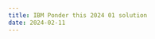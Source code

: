```yaml
---
title: IBM Ponder this 2024 01 solution
date: 2024-02-11
---
```

<link rel="stylesheet" href="/Yi-blog/css/styles.css">
    <script src='https://cdnjs.cloudflare.com/ajax/libs/jquery/3.1.1/jquery.min.js' type='text/javascript'/>
    <script src='https://cdnjs.cloudflare.com/ajax/libs/highlight.js/9.9.0/highlight.min.js' type='text/javascript'/>
    <script src='https://cdnjs.cloudflare.com/ajax/libs/showdown/1.6.2/showdown.min.js' type='text/javascript'/>
    <link href='https://cdnjs.cloudflare.com/ajax/libs/highlight.js/9.9.0/styles/default.min.css' id='markdown' rel='stylesheet'/>
    
    <script>
        function loadScript(src){
          return new Promise(function(resolve, reject){
            let script = document.createElement(&#39;script&#39;);
            script.src = src;
            script.onload = () =&gt; resolve(script);
            script.onerror = () =&gt; reject(new Error(`Script load error for ${src}`));
            document.head.append(script);
          });
        }
        loadScript(&quot;https://yjian012.github.io/Yi-blog/js/markdown-highlight-in-blogger.js&quot;).then(script=&gt;loadScript(&quot;https://yjian012.github.io/Yi-blog/js/scripts.js&quot;));
      //https://mxp22.surge.sh/markdown-highlight-in-blogger.js
    </script>
<pre>
Problem description can be found <a href="https://research.ibm.com/haifa/ponderthis/challenges/January2024.html">here</a>. The solution is posted <a href="https://research.ibm.com/haifa/ponderthis/solutions/January2024.html">here</a>.

The first question is quite similar to finding the solutions to the magic squares in Ponder this 2023 11. I didn't implement the solver back then, but this time I got the chance to do it.
The equations easy to construct,

  x1 + x2 - x3 - x4 = 5
  x5 + x6 + x7 - x8 = 10
  x9 - x10 + x11 + x12 = 9
  x13 - x14 + x15 - x16 = 0
  x1 + x5 + x9 - x13 = 17
  x2 + x6 - x10 - x14 = 8
  x3 - x7 - x11 + x15 = 11
  x4 + x8 + x12 + x16 = 48
  x1 + ... + x16 = 136

There are 16 variables and 9 equations. Now I just need to assign 7 of them as free variables, and express the other 9 as linear combinations of them.

I iterated through all possible ways to assign different numbers between 1 and 16 to the 7 free variables, and check if it's a solution. There are $\binom{16}{7}=11440$ combinations, not too large. It's very fast to solve.

The complete list of 84 solutions is shown below.
  5 13 2 11 15 10 1 16 3 7 4 9 6 8 14 12
  14 8 2 15 4 16 1 11 5 9 3 10 6 7 13 12
  12 6 2 11 10 15 1 16 4 5 3 7 9 8 13 14
  11 8 1 13 4 16 2 12 7 10 3 9 5 6 15 14
  12 8 4 11 13 10 2 15 1 3 5 6 9 7 14 16
  8 16 6 13 12 5 2 9 1 10 7 11 4 3 14 15
  8 13 2 14 7 11 1 9 5 12 6 10 3 4 16 15
  11 16 7 15 13 2 5 10 1 4 3 9 8 6 12 14
  13 8 7 9 6 16 2 14 1 12 5 15 3 4 11 10
  6 16 8 9 14 7 2 13 1 12 5 15 4 3 10 11
  13 14 7 15 6 11 2 9 1 12 4 16 3 5 10 8
  12 13 5 15 6 9 3 8 1 10 7 11 2 4 16 14
  12 9 5 11 6 16 3 15 1 10 4 14 2 7 13 8
  7 11 1 12 13 10 3 16 5 4 2 6 8 9 15 14
  7 15 5 12 13 10 3 16 1 8 2 14 4 9 11 6
  15 9 5 14 11 8 3 12 1 2 4 6 10 7 13 16
  12 9 5 11 14 8 3 15 1 2 4 6 10 7 13 16
  8 13 5 11 10 14 1 15 3 12 2 16 4 7 9 6
  13 16 10 14 9 5 3 7 1 11 4 15 6 2 8 12
  7 16 8 10 13 3 9 15 1 5 2 11 4 6 14 12
  15 10 8 12 13 7 1 11 3 5 2 9 14 4 6 16
  13 7 10 5 9 14 3 16 1 11 4 15 6 2 8 12
  13 9 10 7 15 8 3 16 1 5 2 11 12 4 6 14
  13 12 6 14 5 9 4 8 1 10 7 11 2 3 16 15
  6 15 5 11 12 10 4 16 1 9 3 14 2 8 13 7
  15 6 5 11 10 12 4 16 1 2 3 7 9 8 13 14
  15 9 5 14 1 12 8 11 4 7 2 10 3 6 16 13
  12 16 8 15 10 5 1 6 4 11 3 13 9 2 7 14
  12 6 8 5 10 15 1 16 4 11 3 13 9 2 7 14
  15 6 11 5 10 12 4 16 1 8 3 13 9 2 7 14
  15 9 11 8 13 6 5 14 1 4 2 10 12 3 7 16
  15 10 8 12 5 7 11 13 1 3 2 9 4 6 16 14
  13 7 10 5 6 11 9 16 1 8 4 12 3 2 14 15
  13 9 10 7 6 8 12 16 1 5 2 11 3 4 15 14
  6 16 2 15 12 9 3 14 4 7 1 11 5 10 13 8
  12 9 2 14 6 16 3 15 4 7 1 11 5 10 13 8
  8 16 4 15 12 9 3 14 2 7 1 13 5 10 11 6
  16 9 5 15 2 13 7 12 3 6 1 11 4 8 14 10
  6 16 8 9 12 7 2 11 3 14 5 15 4 1 10 13
  6 10 3 8 7 16 2 15 9 14 1 13 5 4 11 12
  7 16 3 15 6 10 2 8 9 14 1 13 5 4 11 12
  15 6 9 7 10 14 2 16 3 8 1 13 11 4 5 12
  14 16 10 15 6 3 9 8 2 7 1 13 5 4 11 12
  8 16 7 12 11 2 10 13 3 4 1 9 5 6 15 14
  16 10 8 13 12 7 2 11 3 4 1 9 14 5 6 15
  16 12 8 15 2 7 10 9 3 6 1 11 4 5 14 13
  2 15 4 8 12 7 5 14 9 11 1 10 6 3 13 16
  2 14 4 7 12 8 5 15 9 11 1 10 6 3 13 16
  14 8 7 10 2 16 4 12 6 13 1 15 5 3 9 11
  6 16 9 8 12 2 10 14 4 7 1 11 5 3 13 15
  10 12 9 8 16 6 2 14 4 7 1 11 13 3 5 15
  12 16 9 14 6 2 10 8 4 7 1 11 5 3 13 15
  16 6 9 8 2 12 10 14 4 7 1 11 5 3 13 15
  16 6 9 8 10 12 2 14 4 7 1 11 13 3 5 15
  16 12 9 14 2 6 10 8 4 7 1 11 5 3 13 15
  16 12 9 14 10 6 2 8 4 7 1 11 13 3 5 15
  16 10 8 13 4 7 11 12 2 3 1 9 5 6 15 14
  7 15 11 6 13 4 9 16 2 8 1 14 5 3 10 12
  12 8 9 6 14 10 2 16 4 7 1 11 13 3 5 15
  13 8 7 9 2 16 6 14 5 12 1 15 3 4 11 10
  5 14 6 8 9 11 2 12 7 16 3 15 4 1 10 13
  9 14 6 12 5 11 2 8 7 16 3 15 4 1 10 13
  14 12 8 13 2 6 11 9 5 7 1 10 4 3 15 16
  12 9 5 11 3 16 6 15 4 10 1 14 2 7 13 8
  11 10 4 12 5 15 6 16 3 8 1 13 2 9 14 7
  15 9 5 14 11 8 3 12 4 2 1 6 13 7 10 16
  12 9 5 11 14 8 3 15 4 2 1 6 13 7 10 16
  16 13 10 14 3 5 9 7 4 8 1 12 6 2 11 15
  9 13 11 6 15 4 5 14 3 8 2 12 10 1 7 16
  6 16 7 10 9 8 4 11 3 14 5 15 1 2 13 12
  6 16 8 9 10 7 4 11 3 14 5 15 2 1 12 13
  12 10 4 13 11 7 6 14 3 1 2 5 9 8 15 16
  16 7 10 8 6 14 3 13 4 11 1 15 9 2 5 12
  16 13 10 14 6 8 3 7 4 11 1 15 9 2 5 12
  12 9 10 6 14 8 3 15 4 7 1 11 13 2 5 16
  11 16 7 15 3 6 9 8 5 10 1 13 2 4 14 12
  6 15 9 7 10 8 5 13 3 14 4 16 2 1 11 12
  6 15 9 7 10 5 11 16 3 8 1 13 2 4 14 12
  7 10 8 4 9 11 6 16 3 12 5 13 2 1 14 15
  8 12 6 9 4 14 5 13 7 15 1 16 2 3 11 10
  4 16 8 7 10 6 9 15 5 11 1 14 2 3 13 12
  10 12 9 8 5 6 13 14 4 7 1 11 2 3 16 15
  4 15 8 6 10 7 9 16 5 11 1 14 2 3 13 12
  4 14 8 5 10 9 7 16 6 13 1 15 3 2 11 12

To solve the bonus problem, a straight forward algorithm is, to simply iterate through the combinations of the assignment of operators '+' or '-', such that they are different in at least 12 positions from the original assignment, for all pairs of the solutions. There are 84*83/2*(1+2+2^2+...+2^12)=28553826 combinations to check. It's simple to implement but it took a little while to get the results.

To iterate through the assignments of operators, I expressed each assignment as an unsigned integer, each bit in the binary representation is 1 for '+' and 0 for '-'. To get an assignment that is different in $k$ positions from the original assignment, I just used an integer that has $k$ 1s in its binary form and xor to the original assignment. To iterate through all binary numbers that has $k$ 1s, I wrote a binNextPerm() function, which is basically the binary equivalence of next_permutation(), but with the __builtin_ctz() functions, each iteration is O(1).

A better algorithm is, to find the results that are partially correct and continue checking the further rows/cols. For that, I needed to map each solution of each row/col to the solution index. So, I used a hash map to store the results and mapped them to a hash set. The solutions must be on the same row/col, with the same assignment of operators, so the key must be the combination of these three. The result must be between -63 and 63, which takes at most 7 bits. There are 8 rows/cols combined, and 8 ways to assign the operators, so 13 bits are enough to store the key.

After the mapping is done, a recursive algorithm is used to find the results. Given two indices, it starts from the first row and looks for the indices of solutions that gives the same result for that row with the same assignment of the operators, and check if the indices include the second index. If it's found, it continues to the next row/col, otherwise it continues to the next assignment of operators. When it goes through the 8 rows+cols, it adds the result, a triplet consisting of the two indices and the assignment of the operators, to the answer. This is way more efficient and solved the problem in a second. The answer is checked against the original assignment of the operators with xor operator to see if there are at least 12 differences, and is excluded if not.

There are 3 solutions listed on the website, but actually there are 6, although 4 of them are equivalent. But they are not identical, so I consider them different solutions. They are listed below.
  i=1,j=23
  14,8,2,15,4,16,1,11,5,9,3,10,6,7,13,12,
  13,12,6,14,5,9,4,8,1,10,7,11,2,3,16,15,
  mask:010110110001101100100010
  [-,+,-,+,+,+,-,+,+,-,-,-,-,+,+,+,-,+,-,-,-,-,-,+]
  12
  i=17,j=58
  8,13,5,11,10,14,1,15,3,12,2,16,4,7,9,6,
  12,8,9,6,14,10,2,16,4,7,1,11,13,3,5,15,
  mask:001101110100110001111111
  [-,-,+,+,-,+,+,+,-,+,+,-,+,+,+,+,-,-,+,+,+,+,-,-]
  12
  i=20,j=55
  15,10,8,12,13,7,1,11,3,5,2,9,14,4,6,16,
  16,12,9,14,10,6,2,8,4,7,1,11,13,3,5,15,
  mask:001000110001110001010111
  [-,-,+,+,-,-,+,-,-,-,+,-,+,+,+,+,-,-,+,-,+,-,-,+]
  12
  i=20,j=55
  15,10,8,12,13,7,1,11,3,5,2,9,14,4,6,16,
  16,12,9,14,10,6,2,8,4,7,1,11,13,3,5,15,
  mask:001000110001110001111111
  [-,-,+,+,-,+,+,-,-,-,+,-,+,+,+,+,-,-,+,+,+,-,-,+]
  12
  i=20,j=55
  15,10,8,12,13,7,1,11,3,5,2,9,14,4,6,16,
  16,12,9,14,10,6,2,8,4,7,1,11,13,3,5,15,
  mask:001000110100110001010111
  [-,-,+,+,-,-,+,-,-,-,+,-,+,+,+,+,-,-,+,-,+,+,-,-]
  12
  i=20,j=55
  15,10,8,12,13,7,1,11,3,5,2,9,14,4,6,16,
  16,12,9,14,10,6,2,8,4,7,1,11,13,3,5,15,
  mask:001000110100110001111111
  [-,-,+,+,-,+,+,-,-,-,+,-,+,+,+,+,-,-,+,+,+,+,-,-]
  12

Here the $i$ and $j$ are my indices of the 84 solutions, you can ignore them. "mask" is the assignment of the signs in binary form, which is translated to the form that they stated in the problem.
The last 4 solutions are equivalent, because after the '+' or '-' signs are expressions that evaluates to 0, so of course one can choose either of them. But still, they are different assignments of operators.